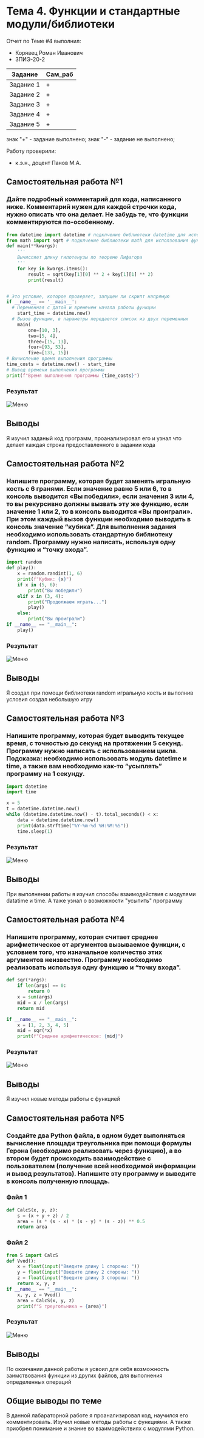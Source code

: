 # Тема 4. Функции и стандартные модули/библиотеки
Отчет по Теме #4 выполнил:
- Корявец Роман Иванович
- ЗПИЭ-20-2

| Задание | Сам_раб |
| ------ | ------ |
| Задание 1 | + |
| Задание 2 | + |
| Задание 3 | + |
| Задание 4 | + |
| Задание 5 | + |

знак "+" - задание выполнено; знак "-" - задание не выполнено;

Работу проверили:
- к.э.н., доцент Панов М.А.

## Самостоятельная работа №1
### Дайте подробный комментарий для кода, написанного ниже. Комментарий нужен для каждой строчки кода, нужно описать что она делает. Не забудь те, что функции комментируются по-особенному.

```python
from datetime import datetime # подклчение библиотеки datetime для исползования функций datetime
from math import sqrt # подклчение библиотеки math для исползования функций sqrt
def main(**kwargs):
    '''
    Вычисляет длину гипотенузы по теореме Пифагора
    '''
    for key in kwargs.items():
        result = sqrt(key[1][0] ** 2 + key[1][1] ** 2)
        print(result)


# Это условие, которое проверяет, запущен ли скрипт напрямую
if __name__ == '__main__':
  # Переменная с датой и временем начала работы функции
    start_time = datetime.now()
  # Вызов функции, в параметры передается список из двух переменных
    main(
        one=[10, 3],
        two=[5, 4],
        three=[15, 13],
        four=[93, 53],
        five=[133, 15])
# Вычисление время выполнения программы
time_costs = datetime.now() - start_time
# Вывод времени выполнения программы
print(f"Время выполнения программы {time_costs}")

```

### Результат
![Меню](https://github.com/DarkArex/Labaratornaya/blob/Tema-4/picture/1.png)

## Выводы
Я изучил заданый код программ, проанализировал его и узнал что делает каждая строка предоставленного в задании кода
  
## Самостоятельная работа №2
### Напишите программу, которая будет заменять игральную кость с 6 гранями. Если значение равно 5 или 6, то в консоль выводится «Вы победили», если значения 3 или 4, то вы рекурсивно должны вызвать эту же функцию, если значение 1 или 2, то в консоль выводится «Вы проиграли». При этом каждый вызов функции необходимо выводить в консоль значение “кубика”. Для выполнения задания необходимо использовать стандартную библиотеку random. Программу нужно написать, используя одну функцию и “точку входа”.

```python
import random
def play():
    x = random.randint(1, 6)
    print(f"Кубик: {x}")
    if x in (5, 6):
        print("Вы победили")
    elif x in (3, 4):
        print("Продолжаем играть...")
        play()
    else:
        print("Вы проиграли")
if __name__ == "__main__":
    play()
```

### Результат
![Меню](https://github.com/DarkArex/Labaratornaya/blob/Tema-4/picture/2.png)

## Выводы
Я создал при помощи библиотеки random игральную кость и выполнив условия создал небольшую игру

## Самостоятельная работа №3
### Напишите программу, которая будет выводить текущее время, с точностью до секунд на протяжении 5 секунд. Программу нужно написать с использованием цикла. Подсказка: необходимо использовать модуль datetime и time, а также вам необходимо как-то “усыплять” программу на 1 секунду.

```python
import datetime
import time

x = 5
t = datetime.datetime.now()
while (datetime.datetime.now() - t).total_seconds() < x:
    data = datetime.datetime.now()
    print(data.strftime("%Y-%m-%d %H:%M:%S"))
    time.sleep(1)
```

### Результат
![Меню](https://github.com/DarkArex/Labaratornaya/blob/Tema-4/picture/3.png)

## Выводы
При выполнении работы я изучил способы взаимодействия с модулями datatime и time. А таже узнал о возможности "усыпить" программу

## Самостоятельная работа №4
### Напишите программу, которая считает среднее арифметическое от аргументов вызываемое функции, с условием того, что изначальное количество этих аргументов неизвестно. Программу необходимо реализовать используя одну функцию и “точку входа”.

```python
def sqr(*args):
    if len(args) == 0:
        return 0
    x = sum(args)
    mid = x / len(args)
    return mid

if __name__ == "__main__":
    x = [1, 2, 3, 4, 5]
    mid = sqr(*x)
    print(f"Среднее арифметическое: {mid}")
```

### Результат
![Меню](https://github.com/DarkArex/Labaratornaya/blob/Tema-4/picture/4.png)

## Выводы
Я изучил новые методы работы с функцией

## Самостоятельная работа №5
### Создайте два Python файла, в одном будет выполняться вычисление площади треугольника при помощи формулы Герона (необходимо реализовать через функцию), а во втором будет происходить взаимодействие с пользователем (получение всей необходимой информации и вывод результатов). Напишите эту программу и выведите в консоль полученную площадь.

### Файл 1
```python 
def CalcS(x, y, z):
    s = (x + y + z) / 2
    area = (s * (s - x) * (s - y) * (s - z)) ** 0.5
    return area
```

### Файл 2
```python 
from S import CalcS
def Vvod():
    x = float(input("Введите длину 1 стороны: "))
    y = float(input("Введите длину 2 стороны: "))
    z = float(input("Введите длину 3 стороны: "))
    return x, y, z
if __name__ == "__main__":
    x, y, z = Vvod()
    area = CalcS(x, y, z)
    print(f"S треугольника = {area}")
```

### Результат
![Меню](https://github.com/DarkArex/Labaratornaya/blob/Tema-4/picture/5.png)

## Выводы
По окончании данной работы я усвоил для себя возможность заимствования функции из других файлов, для выполнения определенных операций

## Общие выводы по теме
В данной лабараторной работе я проанализировал код, научился его комментировать. Изучил новые методы работы с функциями. А также приобрел понимание и знание во взаимодействиях с модулями Python. 
